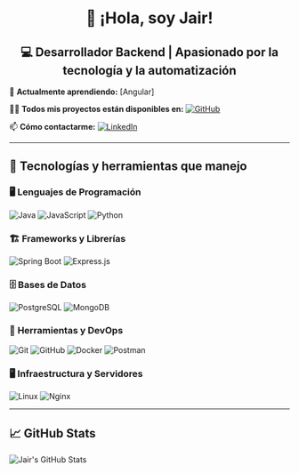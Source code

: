 <h1 align="center">👋 ¡Hola, soy Jair! </h1>

<h2 align="center">💻 Desarrollador Backend | Apasionado por la tecnología y la automatización </h2>

🌱 **Actualmente aprendiendo:**  [Angular]

👨‍💻 **Todos mis proyectos están disponibles en:**  [![GitHub](https://img.shields.io/badge/GitHub-181717?style=for-the-badge&logo=github&logoColor=white)](https://github.com/Jair25x)  

📫 **Cómo contactarme:**  [![LinkedIn](https://img.shields.io/badge/LinkedIn-0A66C2?style=for-the-badge&logo=linkedin&logoColor=white)](https://www.linkedin.com/in/jair-almanza-cuno-61038b208)  

---

## 🚀 Tecnologías y herramientas que manejo  

### 🖥 **Lenguajes de Programación**  
![Java](https://img.shields.io/badge/Java-ED8B00?style=for-the-badge&logo=openjdk&logoColor=white) ![JavaScript](https://img.shields.io/badge/JavaScript-F7DF1E?style=for-the-badge&logo=javascript&logoColor=black) ![Python](https://img.shields.io/badge/Python-3776AB?style=for-the-badge&logo=python&logoColor=white)

### 🏗 **Frameworks y Librerías**  
![Spring Boot](https://img.shields.io/badge/Spring%20Boot-6DB33F?style=for-the-badge&logo=spring-boot&logoColor=white) ![Express.js](https://img.shields.io/badge/Express.js-000000?style=for-the-badge&logo=express&logoColor=white)  

### 🗄 **Bases de Datos**  
![PostgreSQL](https://img.shields.io/badge/PostgreSQL-4169E1?style=for-the-badge&logo=postgresql&logoColor=white) ![MongoDB](https://img.shields.io/badge/MongoDB-47A248?style=for-the-badge&logo=mongodb&logoColor=white)  

### 🔧 **Herramientas y DevOps**  
![Git](https://img.shields.io/badge/Git-F05032?style=for-the-badge&logo=git&logoColor=white) ![GitHub](https://img.shields.io/badge/GitHub-181717?style=for-the-badge&logo=github&logoColor=white) ![Docker](https://img.shields.io/badge/Docker-2496ED?style=for-the-badge&logo=docker&logoColor=white) ![Postman](https://img.shields.io/badge/Postman-FF6C37?style=for-the-badge&logo=postman&logoColor=white)  

### 🖥 **Infraestructura y Servidores**  
![Linux](https://img.shields.io/badge/Linux-FCC624?style=for-the-badge&logo=linux&logoColor=black) ![Nginx](https://img.shields.io/badge/Nginx-009639?style=for-the-badge&logo=nginx&logoColor=white)  

---

## 📈 GitHub Stats  
![Jair's GitHub Stats](https://github-readme-stats.vercel.app/api?username=Jair25x&show_icons=true&theme=dark)  
